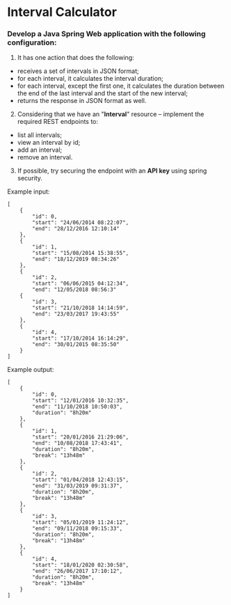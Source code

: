 # Interval Calculator

### Develop a Java Spring Web application with the following configuration:

1. It has one action that does the following:
* receives a set of intervals in JSON format;
* for each interval, it calculates the interval duration;
* for each interval, except the first one, it calculates the duration between the end of the last interval and the start of the new interval;
* returns the response in JSON format as well.
2. Considering that we have an "**Interval**" resource – implement the required REST endpoints to:
* list all intervals;
* view an interval by id;
* add an interval;
* remove an interval.
3. If possible, try securing the endpoint with an **API key** using spring security.

Example input:
~~~
[
	{
		"id": 0,
		"start": "24/06/2014 08:22:07",
		"end": "28/12/2016 12:10:14"
	},
	{
		"id": 1,
		"start": "15/08/2014 15:38:55",
		"end": "18/12/2019 08:34:26"
	},
	{
		"id": 2,
		"start": "06/06/2015 04:12:34",
		"end": "12/05/2018 08:56:3"
	{
		"id": 3,
		"start": "21/10/2018 14:14:59",
		"end": "23/03/2017 19:43:55"
	},
	{
		"id": 4,
		"start": "17/10/2014 16:14:29",
		"end": "30/01/2015 08:35:50"
	}
]
~~~

Example output:
~~~
[
	{
		"id": 0,
		"start": "12/01/2016 10:32:35",
		"end": "11/10/2018 10:50:03",
		"duration": "8h20m"
	},
	{
		"id": 1,
		"start": "20/01/2016 21:29:06",
		"end": "10/08/2018 17:43:41",
		"duration": "8h20m",
		"break": "13h48m"
	},
	{
		"id": 2,
		"start": "01/04/2018 12:43:15",
		"end": "31/03/2019 09:31:37",
		"duration": "8h20m",
		"break": "13h48m"
	},
	{
		"id": 3,
		"start": "05/01/2019 11:24:12",
		"end": "09/11/2018 09:15:33",
		"duration": "8h20m",
		"break": "13h48m"
	},
	{
		"id": 4,
		"start": "18/01/2020 02:30:58",
		"end": "26/06/2017 17:10:12",
		"duration": "8h20m",
		"break": "13h48m"
	}
]
~~~

